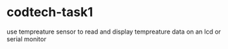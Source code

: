 # codtech-task1
use tempreature sensor to read and display tempreature data on an lcd or serial monitor
